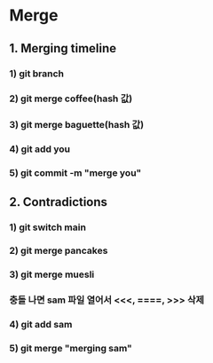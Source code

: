 # Merge

## 1. Merging timeline

### 1) git branch
### 2) git merge coffee(hash 값)
### 3) git merge baguette(hash 값)
### 4) git add you
### 5) git commit -m "merge you"

## 2. Contradictions

### 1) git switch main
### 2) git merge pancakes
### 3) git merge muesli
### 충돌 나면 sam 파일 열어서 <<<, ====, >>> 삭제
### 4) git add sam
### 5) git merge "merging sam"
